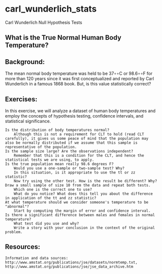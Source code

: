 # carl_wunderlich_stats
Carl Wunderlich Null Hypothesis Tests

## What is the True Normal Human Body Temperature?
## Background:

The mean normal body temperature was held to be 37∘∘C or 98.6∘∘F for more than 120 years since it was first conceptualized and reported by Carl Wunderlich in a famous 1868 book. But, is this value statistically correct?

## Exercises:

In this exercise, we will analyze a dataset of human body temperatures and employ the concepts of hypothesis testing, confidence intervals, and statistical significance.

    Is the distribution of body temperatures normal?
        Although this is not a requirement for CLT to hold (read CLT carefully), it gives us some peace of mind that the population may also be normally distributed if we assume that this sample is representative of the population. 
    Is the sample size large? Are the observations independent?
        Remember that this is a condition for the CLT, and hence the statistical tests we are using, to apply. 
    Is the true population mean really 98.6 degrees F?
        Would you use a one-sample or two-sample test? Why?
        In this situation, is it appropriate to use the tt or zz statistic?
        Now try using the other test. How is the result be different? Why? 
    Draw a small sample of size 10 from the data and repeat both tests.
        Which one is the correct one to use?
        What do you notice? What does this tell you about the difference in application of the tt and zz statistic? 
    At what temperature should we consider someone's temperature to be "abnormal"?
        Start by computing the margin of error and confidence interval. 
    Is there a significant difference between males and females in normal temperature?
        What test did you use and why?
        Write a story with your conclusion in the context of the original problem. 

## Resources:

    Information and data sources: http://www.amstat.org/publications/jse/datasets/normtemp.txt, http://www.amstat.org/publications/jse/jse_data_archive.htm
